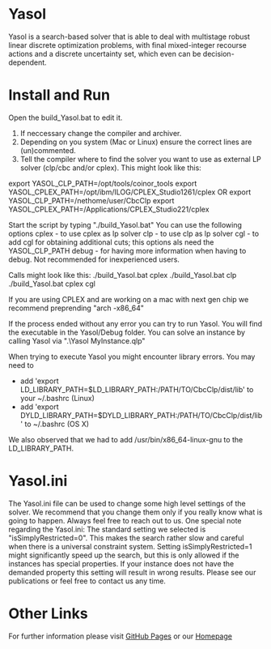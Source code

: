 # Yasol
Yasol is a search-based solver that is able to deal with multistage robust linear discrete optimization problems, with final mixed-integer recourse actions and a discrete uncertainty set, which even can be decision-dependent.

# Install and Run
Open the build_Yasol.bat to edit it.
1. If neccessary change the compiler and archiver.
2. Depending on you system (Mac or Linux) ensure the correct lines are (un)commented. 
3. Tell the compiler where to find the solver you want to use as external LP solver (clp/cbc and/or cplex). This might look like this:

export YASOL_CLP_PATH=/opt/tools/coinor_tools
export YASOL_CPLEX_PATH=/opt/ibm/ILOG/CPLEX_Studio1261/cplex
OR 
export YASOL_CLP_PATH=/nethome/user/CbcClp
export YASOL_CPLEX_PATH=/Applications/CPLEX_Studio221/cplex 

Start the script by typing "./build_Yasol.bat"
You can use the following options
cplex  - to use cplex as lp solver
clp    - to use clp as lp solver
cgl    - to add cgl for obtaining additional cuts; this options als need the YASOL_CLP_PATH
debug  - for having more information when having to debug. Not recommended for inexperienced users.

Calls might look like this:
./build_Yasol.bat cplex
./build_Yasol.bat clp
./build_Yasol.bat cplex cgl

If you are using CPLEX and are working on a mac with next gen chip we recommend preprending "arch -x86_64"

If the process ended without any error you can try to run Yasol. You will find the executable in the Yasol/Debug folder.
You can solve an instance by calling Yasol via ".\Yasol MyInstance.qlp"

When trying to execute Yasol you might encounter library errors. You may need to
  - add 'export LD_LIBRARY_PATH=$LD_LIBRARY_PATH:/PATH/TO/CbcClp/dist/lib' to your ~/.bashrc (Linux)
  - add 'export DYLD_LIBRARY_PATH=$DYLD_LIBRARY_PATH:/PATH/TO/CbcClp/dist/lib' to ~/.bashrc (OS X)

We also observed that we had to add /usr/bin/x86_64-linux-gnu to the LD_LIBRARY_PATH.

# Yasol.ini
The Yasol.ini file can be used to change some high level settings of the solver. We recommend that you change them only if you really know what is going to happen. Always feel free to reach out to us.
One special note regarding the Yasol.ini: The standard setting we selected is "isSimplyRestricted=0". This makes the search rather slow and careful when there is a universal constraint system. 
Setting isSimplyRestricted=1 might significantly speed up the search, but this is only allowed if the instances has special properties. If your instance does not have the demanded property this setting will
result in wrong results. Please see our publications or feel free to contact us any time.

# Other Links
For further information please visit
[GitHub Pages](https://yasolqipsolver.github.io/yasol.github.io/)
or our [Homepage](http://www.q-mip.org/)
